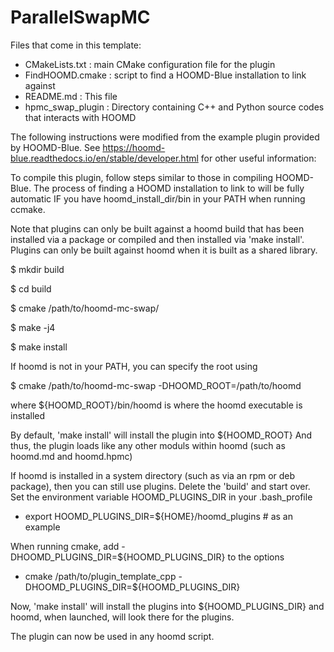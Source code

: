 # ParallelSwapMC

Files that come in this template:
 - CMakeLists.txt   : main CMake configuration file for the plugin
 - FindHOOMD.cmake  : script to find a HOOMD-Blue installation to link against
 - README.md           : This file
 - hpmc_swap_plugin    : Directory containing C++ and Python source codes that interacts with HOOMD

The following instructions were modified from the example plugin provided by HOOMD-Blue. See https://hoomd-blue.readthedocs.io/en/stable/developer.html for other useful information:

To compile this plugin, follow steps similar to those in compiling HOOMD-Blue. The process of finding a HOOMD 
installation to link to will be fully automatic IF you have hoomd_install_dir/bin in your PATH when running ccmake.

Note that plugins can only be built against a hoomd build that has been installed via a package or compiled and then
installed via 'make install'. Plugins can only be built against hoomd when it is built as a shared library.

$ mkdir build

$ cd build

$ cmake /path/to/hoomd-mc-swap/

$ make -j4

$ make install

If hoomd is not in your PATH, you can specify the root using

$ cmake /path/to/hoomd-mc-swap -DHOOMD_ROOT=/path/to/hoomd

where ${HOOMD_ROOT}/bin/hoomd is where the hoomd executable is installed

By default, 'make install' will install the plugin into
${HOOMD_ROOT}
And thus, the plugin loads like any other moduls within hoomd (such as hoomd.md and hoomd.hpmc) 

If hoomd is installed in a system directory (such as via an rpm or deb package), then you can still use plugins.
Delete the 'build' and start over. Set the environment variable HOOMD_PLUGINS_DIR in your .bash_profile
 - export HOOMD_PLUGINS_DIR=${HOME}/hoomd_plugins  # as an example

When running cmake, add -DHOOMD_PLUGINS_DIR=${HOOMD_PLUGINS_DIR} to the options
 - cmake /path/to/plugin_template_cpp -DHOOMD_PLUGINS_DIR=${HOOMD_PLUGINS_DIR}

Now, 'make install' will install the plugins into ${HOOMD_PLUGINS_DIR} and hoomd, when launched, will look there
for the plugins.

The plugin can now be used in any hoomd script.
